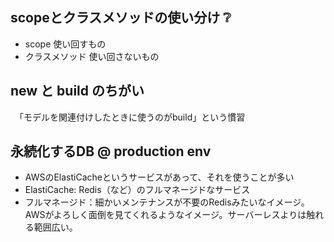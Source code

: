 ## scopeとクラスメソッドの使い分け ❔
- scope 使い回すもの
- クラスメソッド 使い回さないもの


## new と build のちがい
　「モデルを関連付けしたときに使うのがbuild」という慣習

## 永続化するDB @ production env
- AWSのElastiCacheというサービスがあって、それを使うことが多い
- ElastiCache: Redis（など）のフルマネージドなサービス
- フルマネージド：細かいメンテナンスが不要のRedisみたいなイメージ。AWSがよろしく面倒を見てくれるようなイメージ。サーバーレスよりは触れる範囲広い。
